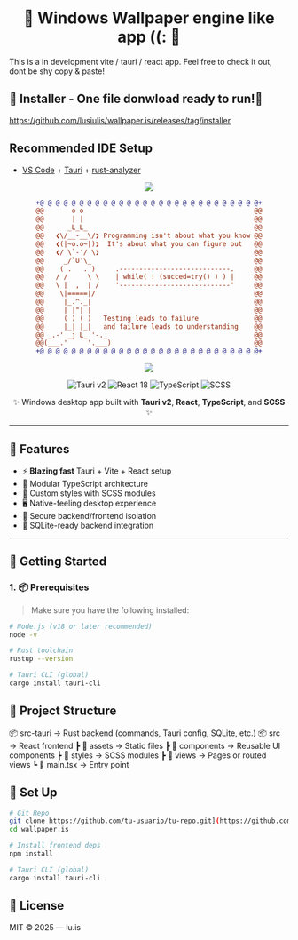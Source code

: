 
<h1 align="center">🌟 Windows Wallpaper engine like app ((: 🌟</h1>

This is a in development vite / tauri / react app. Feel free to check it out, dont be shy copy & paste!

## 🚀 Installer - One file donwload ready to run!🚀
https://github.com/lusiulis/wallpaper.is/releases/tag/installer


## Recommended IDE Setup

- [VS Code](https://code.visualstudio.com/) + [Tauri](https://marketplace.visualstudio.com/items?itemName=tauri-apps.tauri-vscode) + [rust-analyzer](https://marketplace.visualstudio.com/items?itemName=rust-lang.rust-analyzer)

<!--🎨CAPSULE / 🌐WEBSITES: https://github.com/kyechan99/capsule-render -->
<p align="center">
<img src="https://capsule-render.vercel.app/api?type=shark&height=30&section=header&reversal=false&color=0:b579da,100:79da7f">

<!--🤖ASCIIART / 🌐WEBSITES: https://asciiart.website/ & https://github.com/github/markup/issues/1440#issuecomment-803889380 -->

<div align="center">
  
```diff
+@ @ @ @ @ @ @ @ @ @ @ @ @ @ @ @ @ @ @ @ @ @ @ @ @ @ @ @+
@@       o o                                           @@
@@       | |                                           @@
@@      _L_L_                                          @@
@@   ❮\/__-__\/❯ Programming isn't about what you know @@
@@   ❮(|~o.o~|)❯  It's about what you can figure out   @@
@@   ❮/ \`-'/ \❯                                       @@
@@     _/`U'\_                                         @@
@@    ( .   . )     .----------------------------.     @@
@@   / /     \ \    | while( ! (succed=try() ) ) |     @@
@@   \ |  ,  | /    '----------------------------'     @@
@@    \|=====|/                                        @@
@@     |_.^._|                                         @@
@@     | |"| |                                         @@
@@     ( ) ( )   Testing leads to failure              @@
@@     |_| |_|   and failure leads to understanding    @@
@@ _.-' _j L_ '-._                                     @@
@@(___.'     '.___)                                    @@
+@ @ @ @ @ @ @ @ @ @ @ @ @ @ @ @ @ @ @ @ @ @ @ @ @ @ @ @+
```
  
</div>
  
<!--🎨CAPSULE / 🌐WEBSITES: https://github.com/kyechan99/capsule-render -->
<p align="center">
<img src="https://capsule-render.vercel.app/api?type=shark&height=30&section=footer&reversal=false&color=0:b579da,100:79da7f">

<p align="center">
  <img src="https://img.shields.io/badge/tauri-v2-blue.svg" alt="Tauri v2" />
  <img src="https://img.shields.io/badge/react-18-blue?logo=react" alt="React 18" />
  <img src="https://img.shields.io/badge/typescript-✓-blue?logo=typescript" alt="TypeScript" />
  <img src="https://img.shields.io/badge/scss-%23c6538c.svg?style=flat&logo=sass&logoColor=white" alt="SCSS" />
</p>

<p align="center">
  ✨ Windows desktop app built with <strong>Tauri v2</strong>, <strong>React</strong>, <strong>TypeScript</strong>, and <strong>SCSS</strong> ✨
</p>

---

## 🧠 Features

- ⚡ **Blazing fast** Tauri + Vite + React setup
- 🧩 Modular TypeScript architecture
- 🎨 Custom styles with SCSS modules
- 🖥️ Native-feeling desktop experience
- 🔐 Secure backend/frontend isolation
- 🔧 SQLite-ready backend integration

---

## 🚀 Getting Started

### 1. 📦 Prerequisites

> Make sure you have the following installed:

```bash
# Node.js (v18 or later recommended)
node -v

# Rust toolchain
rustup --version

# Tauri CLI (global)
cargo install tauri-cli
```

## 📁 Project Structure
  📦 src-tauri         → Rust backend (commands, Tauri config, SQLite, etc.)
  📦 src               → React frontend
   ┣ 📁 assets         → Static files
   ┣ 📁 components     → Reusable UI components
   ┣ 📁 styles         → SCSS modules
   ┣ 📁 views          → Pages or routed views
   ┗ 📜 main.tsx       → Entry point

## 🔧 Set Up

```bash
# Git Repo
git clone https://github.com/tu-usuario/tu-repo.git](https://github.com/lusiulis/wallpaper.is.git
cd wallpaper.is

# Install frontend deps
npm install

# Tauri CLI (global)
cargo install tauri-cli
```

## 📜 License
MIT © 2025 — lu.is
